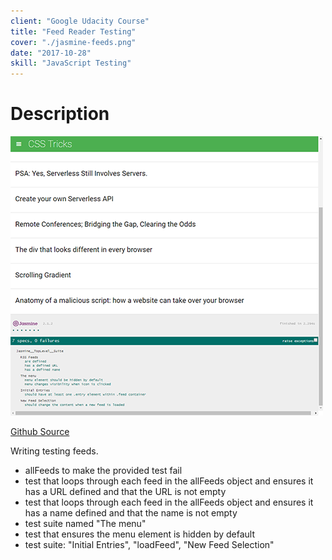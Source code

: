 ```yaml
---
client: "Google Udacity Course"
title: "Feed Reader Testing"
cover: "./jasmine-feeds.png"
date: "2017-10-28"
skill: "JavaScript Testing"
---
```

# Description
<img src="jasmine-feeds.png">

[Github Source](https://github.com/northantsvintage/frontend-nanodegree-feedreader)


Writing testing feeds.
- allFeeds to make the provided test fail
- test that loops through each feed in the allFeeds object and ensures it has a URL defined and that the URL is not empty
- test that loops through each feed in the allFeeds object and ensures it has a name defined and that the name is not empty
- test suite named "The menu"
- test that ensures the menu element is hidden by default
- test suite: "Initial Entries", "loadFeed", "New Feed Selection"